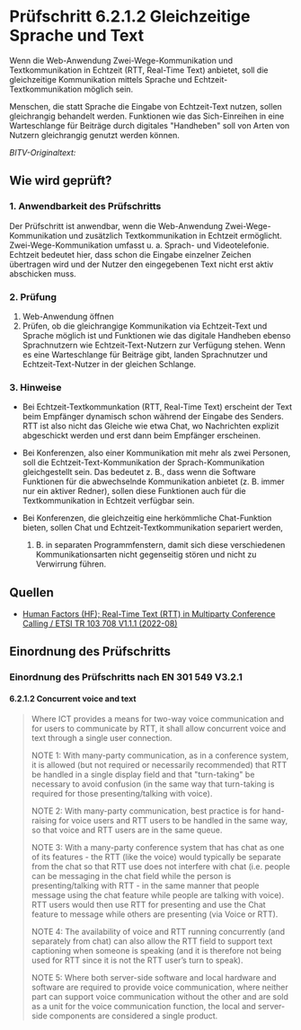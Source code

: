 # Prüfschritt 6.2.1.2 Gleichzeitige Sprache und Text

Wenn die Web-Anwendung Zwei-Wege-Kommunikation und Textkommunikation in Echtzeit (RTT, Real-Time Text) anbietet, soll die gleichzeitige Kommunikation mittels Sprache und Echtzeit-Textkommunikation möglich sein.

Menschen, die statt Sprache die Eingabe von Echtzeit-Text nutzen, sollen gleichrangig behandelt werden. Funktionen wie das Sich-Einreihen in eine Warteschlange für Beiträge durch digitales "Handheben" soll von Arten von Nutzern gleichrangig genutzt werden können.

_BITV-Originaltext:_

## Wie wird geprüft?

### 1\. Anwendbarkeit des Prüfschritts

Der Prüfschritt ist anwendbar, wenn die Web-Anwendung Zwei-Wege-Kommunikation und zusätzlich Textkommunikation in Echtzeit ermöglicht. Zwei-Wege-Kommunikation umfasst u. a. Sprach- und Videotelefonie. Echtzeit bedeutet hier, dass schon die Eingabe einzelner Zeichen übertragen wird und der Nutzer den eingegebenen Text nicht erst aktiv abschicken muss.

### 2\. Prüfung

1.  Web-Anwendung öffnen
2.  Prüfen, ob die gleichrangige Kommunikation via Echtzeit-Text und Sprache möglich ist und Funktionen wie das digitale Handheben ebenso Sprachnutzern wie Echtzeit-Text-Nutzern zur Verfügung stehen. Wenn es eine Warteschlange für Beiträge gibt, landen Sprachnutzer und Echtzeit-Text-Nutzer in der gleichen Schlange.

### 3\. Hinweise

-   Bei Echtzeit-Textkommunkation (RTT, Real-Time Text) erscheint der Text beim Empfänger dynamisch schon während der Eingabe des Senders. RTT ist also nicht das Gleiche wie etwa Chat, wo Nachrichten explizit abgeschickt werden und erst dann beim Empfänger erscheinen.
-   Bei Konferenzen, also einer Kommunikation mit mehr als zwei Personen, soll die Echtzeit-Text-Kommunikation der Sprach-Kommunikation gleichgestellt sein. Das bedeutet z. B., dass wenn die Software Funktionen für die abwechselnde Kommunikation anbietet (z. B. immer nur ein aktiver Redner), sollen diese Funktionen auch für die Textkommunikation in Echtzeit verfügbar sein.
-   Bei Konferenzen, die gleichzeitig eine herkömmliche Chat-Funktion bieten, sollen Chat und Echtzeit-Textkommunikation separiert werden,

    1.  B. in separaten Programmfenstern, damit sich diese verschiedenen Kommunikationsarten nicht gegenseitig stören und nicht zu Verwirrung führen.

## Quellen

-   [Human Factors (HF); Real-Time Text (RTT) in Multiparty Conference Calling / ETSI TR 103 708 V1.1.1 (2022-08)](https://labs.etsi.org/rep/HF/en301549/uploads/272bede3724c5c99efe777f778201f70/tr_103708v010101p.pdf)

## Einordnung des Prüfschritts

### Einordnung des Prüfschritts nach EN 301 549 V3.2.1

#### 6.2.1.2 Concurrent voice and text

> Where ICT provides a means for two-way voice communication and for users to communicate by RTT, it shall allow concurrent voice and text through a single user connection.
>
> NOTE 1: With many-party communication, as in a conference system, it is allowed (but not required or necessarily recommended) that RTT be handled in a single display field and that "turn-taking" be necessary to avoid confusion (in the same way that turn-taking is required for those presenting/talking with voice).
>
> NOTE 2: With many-party communication, best practice is for hand-raising for voice users and RTT users to be handled in the same way, so that voice and RTT users are in the same queue.
>
> NOTE 3: With a many-party conference system that has chat as one of its features - the RTT (like the voice) would typically be separate from the chat so that RTT use does not interfere with chat (i.e. people can be messaging in the chat field while the person is presenting/talking with RTT - in the same manner that people message using the chat feature while people are talking with voice). RTT users would then use RTT for presenting and use the Chat feature to message while others are presenting (via Voice or RTT).
>
> NOTE 4: The availability of voice and RTT running concurrently (and separately from chat) can also allow the RTT field to support text captioning when someone is speaking (and it is therefore not being used for RTT since it is not the RTT user’s turn to speak).
>
> NOTE 5: Where both server-side software and local hardware and software are required to provide voice communication, where neither part can support voice communication without the other and are sold as a unit for the voice communication function, the local and server-side components are considered a single product.
